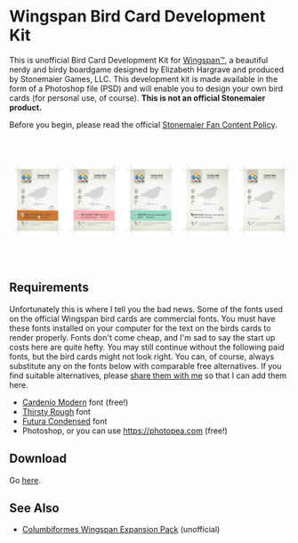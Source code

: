 # Wingspan Bird Card Development Kit

This is unofficial Bird Card Development Kit for [Wingspan™](https://stonemaiergames.com/games/wingspan), a beautiful nerdy and birdy boardgame designed by Elizabeth Hargrave and produced by Stonemaier Games, LLC. This development kit is made available in the form of a Photoshop file (PSD) and will enable you to design your own bird cards (for personal use, of course). **This is not an official Stonemaier product.**

Before you begin, please read the official [Stonemaier Fan Content Policy](https://www.dropbox.com/sh/f2tekc23yvb27w3/AAAVq1zuMLLiaHFwTtUF9Vp3a/Card%20Frames?dl=0&preview=Stonemaier+Fan+Content+Policy+(Read+First).rtf&subfolder_nav_tracking=1).

<br/>
<br/>
<p align="center">
  <img src="./_screenshots/card-types.jpg" />
</p>
<br/>
<br/>


## Requirements

Unfortunately this is where I tell you the bad news. Some of the fonts used on the official Wingspan bird cards are commercial fonts. You must have these fonts installed on your computer for the text on the birds cards to render properly. Fonts don't come cheap, and I'm sad to say the start up costs here are quite hefty. You may still continue without the following paid fonts, but the bird cards might not look right. You can, of course, always substitute any on the fonts below with comparable free alternatives. If you find suitable alternatives, please [share them with me](mailto:hello@nathanbuchar.com) so that I can add them here.

* [Cardenio Modern](https://www.dafont.com/cardenio-modern.font) font (free!)
* [Thirsty Rough](https://www.myfonts.com/fonts/yellow-design/thirsty-rough/) font
* [Futura Condensed](https://www.fonts.com/font/linotype/futura/condensed-family-pack) font
* Photoshop, or you can use https://photopea.com (free!)


## Download

Go [here](https://github.com/nathanbuchar/wingspan-bird-card-dev-kit/releases).


## See Also

* [Columbiformes Wingspan Expansion Pack](https://nathanbuchar.com/wingspan-pigeons) (unofficial)
